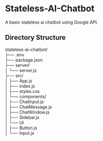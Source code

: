 # Stateless-AI-Chatbot
A basic stateless ai chatbot using Google API.

## Directory Structure
stateless-ai-chatbot/<br/>
├── .env <br/>
├── package.json <br/>
├── server/ <br/>
│       └── server.js <br/>
├── src/ <br/>
│   ├── App.js <br/>
│   ├── index.js <br/>
│   ├── styles.css <br/>
│   └── components/ <br/>
│       ├── ChatInput.js <br/>
│       ├── ChatMessage.js <br/>
│      ├── ChatWindow.js <br/>
│      ├── Sidebar.js <br/>
│      └── UI <br/>
│           ├── Button.js <br/>
│            └── Input.js <br/>

